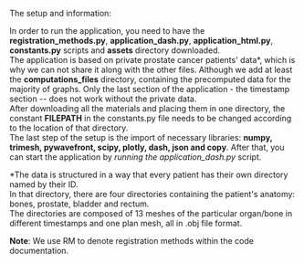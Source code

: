 The setup and information: 

In order to run the application, you need to have the **registration_methods.py**, **application_dash.py**,
**application_html.py**, **constants.py** scripts and **assets** directory downloaded. <br>
The application is based on private prostate cancer patients' data*,
which is why we can not share it along with the other files.
Although we add at least the **computations_files** directory, containing the precomputed data for the majority of graphs. 
Only the last section of the application - the timestamp section -- does not work without the private data. <br>
After downloading all the materials and placing them in one directory, 
the constant **FILEPATH** in the constants.py file needs to be changed according to the location of that directory. <br>
The last step of the setup is the import of necessary libraries: **numpy, trimesh, pywavefront, scipy, plotly, dash, json and copy**.
After that, you can start the application by *running the application_dash.py* script. <br>


*The data is structured in a way that every patient has their own directory named by their ID. <br>
In that directory, there are four directories containing the patient's anatomy: bones, prostate, bladder and rectum. <br>
The directories are composed of 13 meshes of the particular organ/bone in different timestamps and one plan mesh, all in .obj file format. 


**Note**: We use RM to denote registration methods within the code documentation.
